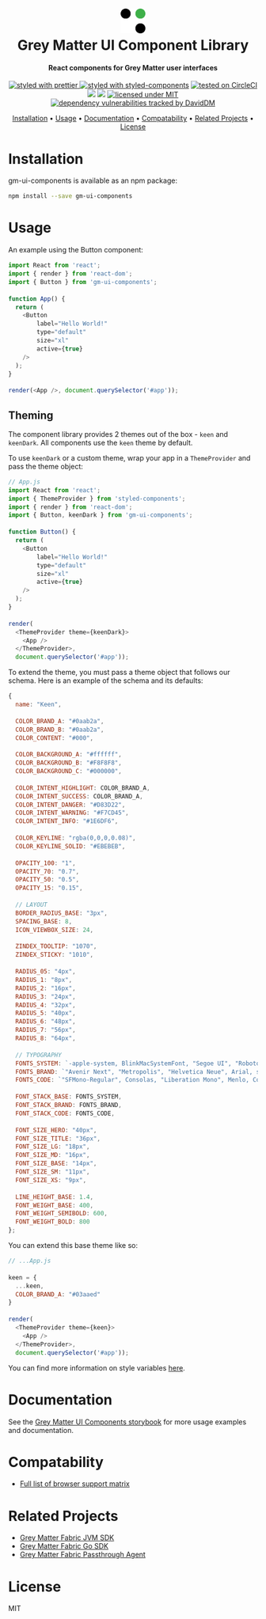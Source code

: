 <h1 align="center">
  <br>
  <img src="./src/images/decipher-logo.png" alt="Decipher Logo" width="50">
  <br>
  Grey Matter UI Component Library
  <br>
</h1>

<h4 align="center">React components for Grey Matter user interfaces</h4>

<p align="center">
  <a href="https://github.com/prettier/prettier" target="_blank">
    <img src="https://img.shields.io/badge/formatted_with-prettier-ff69b4.svg"
         alt="styled with prettier">
  </a>
  <a href="https://www.styled-components.com/" target="_blank"><img src="https://img.shields.io/badge/styled_with-%F0%9F%92%85%20styled--components-orange.svg?colorB=daa357" alt="styled with styled-components"></a>
  <a href="https://circleci.com/gh/DecipherNow/gm-ui-components/tree/master" target="_blank"><img src="https://circleci.com/gh/DecipherNow/gm-ui-components/tree/master.svg?style=shield" alt="tested on CircleCI"></a>
  <a href="https://codeclimate.com/github/DecipherNow/gm-ui-components/maintainability"><img src="https://api.codeclimate.com/v1/badges/878bee2571c9dca75eef/maintainability" /></a>
  <a href="https://codeclimate.com/github/DecipherNow/gm-ui-components/test_coverage"><img src="https://api.codeclimate.com/v1/badges/878bee2571c9dca75eef/test_coverage" /></a>
  <a href="https://opensource.org/licenses/mit-license.php" target="_blank"><img src="https://badges.frapsoft.com/os/mit/mit.svg?v=103" alt="licensed under MIT"></a>
  <a href="https://david-dm.org/deciphernow/gm-ui-components" target="_blank"><img src="https://david-dm.org/deciphernow/gm-ui-components.svg" alt="dependency vulnerabilities tracked by DavidDM"></a>
</p>

<p align="center">
  <a href="#installation">Installation</a> •
  <a href="#usage">Usage</a> •
  <a href="#documentation">Documentation</a> •
  <a href="#compatability">Compatability</a> •
  <a href="#related-projects">Related Projects</a> •
  <a href="#license">License</a>
</p>

# Installation

gm-ui-components is available as an npm package:

```sh
npm install --save gm-ui-components
```

# Usage

An example using the Button component:

```javascript
import React from 'react';
import { render } from 'react-dom';
import { Button } from 'gm-ui-components';

function App() {
  return (
    <Button
        label="Hello World!"
        type="default"
        size="xl"
        active={true}
    />
  );
}

render(<App />, document.querySelector('#app'));
```

## Theming
The component library provides 2 themes out of the box - `keen` and `keenDark`. All components use the `keen` theme by default. 

To use `keenDark` or a custom theme, wrap your app in a `ThemeProvider` and pass the theme object:

```javascript
// App.js
import React from 'react';
import { ThemeProvider } from 'styled-components';
import { render } from 'react-dom';
import { Button, keenDark } from 'gm-ui-components';

function Button() {
  return (
    <Button
        label="Hello World!"
        type="default"
        size="xl"
        active={true}
    />
  );
}

render(
  <ThemeProvider theme={keenDark}>
    <App />
  </ThemeProvider>, 
  document.querySelector('#app'));
```

To extend the theme, you must pass a theme object that follows our schema. Here is an example of the schema and its defaults:

```javascript
{
  name: "Keen",

  COLOR_BRAND_A: "#0aab2a",
  COLOR_BRAND_B: "#0aab2a",
  COLOR_CONTENT: "#000",

  COLOR_BACKGROUND_A: "#ffffff",
  COLOR_BACKGROUND_B: "#F8F8F8",
  COLOR_BACKGROUND_C: "#000000",

  COLOR_INTENT_HIGHLIGHT: COLOR_BRAND_A,
  COLOR_INTENT_SUCCESS: COLOR_BRAND_A,
  COLOR_INTENT_DANGER: "#D83D22",
  COLOR_INTENT_WARNING: "#F7CD45",
  COLOR_INTENT_INFO: "#1E6DF6",

  COLOR_KEYLINE: "rgba(0,0,0,0.08)",
  COLOR_KEYLINE_SOLID: "#EBEBEB",

  OPACITY_100: "1",
  OPACITY_70: "0.7",
  OPACITY_50: "0.5",
  OPACITY_15: "0.15",

  // LAYOUT
  BORDER_RADIUS_BASE: "3px",
  SPACING_BASE: 8,
  ICON_VIEWBOX_SIZE: 24,

  ZINDEX_TOOLTIP: "1070",
  ZINDEX_STICKY: "1010",

  RADIUS_05: "4px",
  RADIUS_1: "8px",
  RADIUS_2: "16px",
  RADIUS_3: "24px",
  RADIUS_4: "32px",
  RADIUS_5: "40px",
  RADIUS_6: "48px",
  RADIUS_7: "56px",
  RADIUS_8: "64px",

  // TYPOGRAPHY
  FONTS_SYSTEM: `-apple-system, BlinkMacSystemFont, "Segoe UI", "Roboto", "Oxygen", "Ubuntu", "Cantarell", "Fira Sans", "Droid Sans", "Helvetica Neue", sans-serif`,
  FONTS_BRAND: `"Avenir Next", "Metropolis", "Helvetica Neue", Arial, sans-serif`,
  FONTS_CODE: `"SFMono-Regular", Consolas, "Liberation Mono", Menlo, Courier, monospace`,

  FONT_STACK_BASE: FONTS_SYSTEM,
  FONT_STACK_BRAND: FONTS_BRAND,
  FONT_STACK_CODE: FONTS_CODE,

  FONT_SIZE_HERO: "40px",
  FONT_SIZE_TITLE: "36px",
  FONT_SIZE_LG: "18px",
  FONT_SIZE_MD: "16px",
  FONT_SIZE_BASE: "14px",
  FONT_SIZE_SM: "11px",
  FONT_SIZE_XS: "9px",

  LINE_HEIGHT_BASE: 1.4,
  FONT_WEIGHT_BASE: 400,
  FONT_WEIGHT_SEMIBOLD: 600,
  FONT_WEIGHT_BOLD: 800
};
```

You can extend this base theme like so:

```javascript
// ...App.js

keen = {
  ...keen,
  COLOR_BRAND_A: "#03aaed"
}

render(
  <ThemeProvider theme={keen}>
    <App />
  </ThemeProvider>, 
  document.querySelector('#app'));
```

You can find more information on style variables [here](https://deciphernow.github.io/gm-ui-components/?selectedKind=%20Overview%7CStyles&selectedStory=Styles&full=0&addons=1&stories=1&panelRight=0&addonPanel=storybook%2Fthemes%2Fpanel).


# Documentation

See the [Grey Matter UI Components storybook](https://deciphernow.github.io/gm-ui-components) for more usage examples and documentation.

# Compatability

* [Full list of browser support matrix](http://browserl.ist/?q=last+2+Chrome+versions%2C+last+2+ChromeAndroid+versions%2C+last+2+Safari+versions%2C+last+2+iOS+versions%2C+last+2+Firefox+versions%2C+last+2+Edge+versions)

# Related Projects

* [Grey Matter Fabric JVM SDK](https://github.com/DecipherNow/gm-fabric-jvm)
* [Grey Matter Fabric Go SDK](https://github.com/DecipherNow/gm-fabric-go)
* [Grey Matter Fabric Passthrough Agent](https://github.com/DecipherNow/gm-fabric-jvmagent)

# License

MIT
